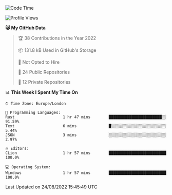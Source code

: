 <!--START_SECTION:waka-->
![Code Time](http://img.shields.io/badge/Code%20Time-222%20hrs%202%20mins-blue)

![Profile Views](http://img.shields.io/badge/Profile%20Views-0-blue)

**🐱 My GitHub Data** 

> 🏆 38 Contributions in the Year 2022
 > 
> 📦 131.8 kB Used in GitHub's Storage 
 > 
> 🚫 Not Opted to Hire
 > 
> 📜 24 Public Repositories 
 > 
> 🔑 12 Private Repositories  
 > 
📊 **This Week I Spent My Time On** 

```text
⌚︎ Time Zone: Europe/London

💬 Programming Languages: 
Rust                     1 hr 47 mins        ███████████████████████░░   91.59% 
Text                     6 mins              █░░░░░░░░░░░░░░░░░░░░░░░░   5.44% 
JSON                     3 mins              ░░░░░░░░░░░░░░░░░░░░░░░░░   2.97%

🔥 Editors: 
CLion                    1 hr 57 mins        █████████████████████████   100.0%

💻 Operating System: 
Windows                  1 hr 57 mins        █████████████████████████   100.0%

```


 Last Updated on 24/08/2022 15:45:49 UTC
<!--END_SECTION:waka-->